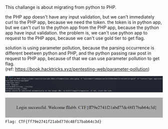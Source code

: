 This challange is about migrating from python to PHP.

the PHP app doesn't have any input validation, but we can't immediately curl to the PHP app, because we need the token. the token is in python app, but we can't curl to the python app from the PHP app, because the python app have input validation. the problem is, we can't use python app to request to the PHP
apps, because we can't use gold tier to get flag.

solution is using parameter pollution, because the parsing occurrence is different beetwen python and PHP, and the python passing raw post in request to PHP app, because of that we can use parameter pollution to get flag. \
(ref: https://book.hacktricks.xyz/pentesting-web/parameter-pollution)

![solve curl](image.png)

![flag](image-1.png)
`Flag: CTF{ff79e2741f21abd77dc48f17bab64c3d}`